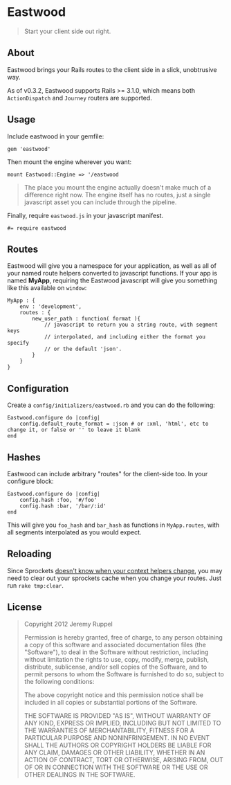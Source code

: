 Eastwood
========

> Start your client side out right.

About
-----

Eastwood brings your Rails routes to the client side in a slick, unobtrusive way.

As of v0.3.2, Eastwood supports Rails >= 3.1.0, which means both `ActionDispatch`
and `Journey` routers are supported.

Usage
-----

Include eastwood in your gemfile:

	gem 'eastwood'

Then mount the engine wherever you want:

	mount Eastwood::Engine => '/eastwood

> The place you mount the engine actually doesn't make much of a difference right now.
> The engine itself has no routes, just a single javascript asset you can include
> through the pipeline.

Finally, require `eastwood.js` in your javascript manifest.

	#= require eastwood

Routes
------

Eastwood will give you a namespace for your application, as well as all of your named
route helpers converted to javascript functions. If your app is named **MyApp**, requiring
the Eastwood javascript will give you something like this available on `window`:

	MyApp : {
		env : 'development',
		routes : {
			new_user_path : function( format ){
				// javascript to return you a string route, with segment keys
				// interpolated, and including either the format you specify
				// or the default 'json'.
			}
		}
	}

Configuration
-------------

Create a `config/initializers/eastwood.rb` and you can do the following:

	Eastwood.configure do |config|
		config.default_route_format = :json # or :xml, 'html', etc to change it, or false or '' to leave it blank
	end

Hashes
------

Eastwood can include arbitrary "routes" for the client-side too. In your configure block:

	Eastwood.configure do |config|
		config.hash :foo, '#/foo'
		config.hash :bar, '/bar/:id'
	end

This will give you `foo_hash` and `bar_hash` as functions in `MyApp.routes`, with all segments
interpolated as you would expect.

Reloading
---------

Since Sprockets [doesn't know when your context helpers change](https://github.com/sstephenson/sprockets/blob/master/lib/sprockets/base.rb#L35), you may
need to clear out your sprockets cache when you change your routes. Just run `rake tmp:clear`.

License
-------

> Copyright 2012 Jeremy Ruppel
>
> Permission is hereby granted, free of charge, to any person obtaining
> a copy of this software and associated documentation files (the
> "Software"), to deal in the Software without restriction, including
> without limitation the rights to use, copy, modify, merge, publish,
> distribute, sublicense, and/or sell copies of the Software, and to
> permit persons to whom the Software is furnished to do so, subject to
> the following conditions:
>
> The above copyright notice and this permission notice shall be
> included in all copies or substantial portions of the Software.
>
> THE SOFTWARE IS PROVIDED "AS IS", WITHOUT WARRANTY OF ANY KIND,
> EXPRESS OR IMPLIED, INCLUDING BUT NOT LIMITED TO THE WARRANTIES OF
> MERCHANTABILITY, FITNESS FOR A PARTICULAR PURPOSE AND
> NONINFRINGEMENT. IN NO EVENT SHALL THE AUTHORS OR COPYRIGHT HOLDERS BE
> LIABLE FOR ANY CLAIM, DAMAGES OR OTHER LIABILITY, WHETHER IN AN ACTION
> OF CONTRACT, TORT OR OTHERWISE, ARISING FROM, OUT OF OR IN CONNECTION
> WITH THE SOFTWARE OR THE USE OR OTHER DEALINGS IN THE SOFTWARE.
